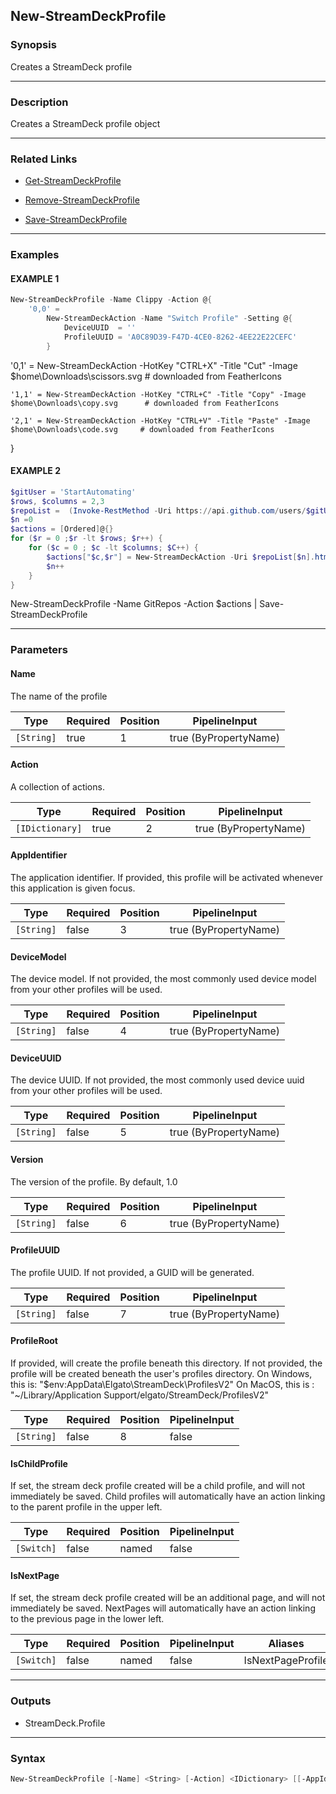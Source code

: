 New-StreamDeckProfile
---------------------




### Synopsis
Creates a StreamDeck profile



---


### Description

Creates a StreamDeck profile object



---


### Related Links
* [Get-StreamDeckProfile](Get-StreamDeckProfile.md)



* [Remove-StreamDeckProfile](Remove-StreamDeckProfile.md)



* [Save-StreamDeckProfile](Save-StreamDeckProfile.md)





---


### Examples
#### EXAMPLE 1
```PowerShell
New-StreamDeckProfile -Name Clippy -Action @{
    '0,0' =
        New-StreamDeckAction -Name "Switch Profile" -Setting @{
            DeviceUUID  = ''
            ProfileUUID = 'A0C89D39-F47D-4CE0-8262-4EE22E22CEFC'
        }
```
'0,1' = New-StreamDeckAction -HotKey "CTRL+X" -Title "Cut" -Image $home\Downloads\scissors.svg   # downloaded from FeatherIcons

    '1,1' = New-StreamDeckAction -HotKey "CTRL+C" -Title "Copy" -Image $home\Downloads\copy.svg      # downloaded from FeatherIcons

    '2,1' = New-StreamDeckAction -HotKey "CTRL+V" -Title "Paste" -Image $home\Downloads\code.svg     # downloaded from FeatherIcons
}
#### EXAMPLE 2
```PowerShell
$gitUser = 'StartAutomating'
$rows, $columns = 2,3
$repoList =  (Invoke-RestMethod -Uri https://api.github.com/users/$gitUser/repos?sort=pushed | ForEach-Object { $_ })
$n =0
$actions = [Ordered]@{}
for ($r = 0 ;$r -lt $rows; $r++) {
    for ($c = 0 ; $c -lt $columns; $C++) {
        $actions["$c,$r"] = New-StreamDeckAction -Uri $repoList[$n].html_url -Title $repoList[$n].name
        $n++
    }
}
```
New-StreamDeckProfile -Name GitRepos -Action $actions |
    Save-StreamDeckProfile


---


### Parameters
#### **Name**

The name of the profile






|Type      |Required|Position|PipelineInput        |
|----------|--------|--------|---------------------|
|`[String]`|true    |1       |true (ByPropertyName)|



#### **Action**

A collection of actions.






|Type           |Required|Position|PipelineInput        |
|---------------|--------|--------|---------------------|
|`[IDictionary]`|true    |2       |true (ByPropertyName)|



#### **AppIdentifier**

The application identifier.
If provided, this profile will be activated whenever this application is given focus.






|Type      |Required|Position|PipelineInput        |
|----------|--------|--------|---------------------|
|`[String]`|false   |3       |true (ByPropertyName)|



#### **DeviceModel**

The device model.
If not provided, the most commonly used device model from your other profiles will be used.






|Type      |Required|Position|PipelineInput        |
|----------|--------|--------|---------------------|
|`[String]`|false   |4       |true (ByPropertyName)|



#### **DeviceUUID**

The device UUID.
If not provided, the most commonly used device uuid from your other profiles will be used.






|Type      |Required|Position|PipelineInput        |
|----------|--------|--------|---------------------|
|`[String]`|false   |5       |true (ByPropertyName)|



#### **Version**

The version of the profile.  By default, 1.0






|Type      |Required|Position|PipelineInput        |
|----------|--------|--------|---------------------|
|`[String]`|false   |6       |true (ByPropertyName)|



#### **ProfileUUID**

The profile UUID.  If not provided, a GUID will be generated.






|Type      |Required|Position|PipelineInput        |
|----------|--------|--------|---------------------|
|`[String]`|false   |7       |true (ByPropertyName)|



#### **ProfileRoot**

If provided, will create the profile beneath this directory.
If not provided, the profile will be created beneath the user's profiles directory.
On Windows, this is: "$env:AppData\Elgato\StreamDeck\ProfilesV2\"
On MacOS, this is  : "~/Library/Application Support/elgato/StreamDeck/ProfilesV2"






|Type      |Required|Position|PipelineInput|
|----------|--------|--------|-------------|
|`[String]`|false   |8       |false        |



#### **IsChildProfile**

If set, the stream deck profile created will be a child profile, and will not immediately be saved.
Child profiles will automatically have an action linking to the parent profile in the upper left.






|Type      |Required|Position|PipelineInput|
|----------|--------|--------|-------------|
|`[Switch]`|false   |named   |false        |



#### **IsNextPage**

If set, the stream deck profile created will be an additional page, and will not immediately be saved.
NextPages will automatically have an action linking to the previous page in the lower left.






|Type      |Required|Position|PipelineInput|Aliases          |
|----------|--------|--------|-------------|-----------------|
|`[Switch]`|false   |named   |false        |IsNextPageProfile|





---


### Outputs
* StreamDeck.Profile






---


### Syntax
```PowerShell
New-StreamDeckProfile [-Name] <String> [-Action] <IDictionary> [[-AppIdentifier] <String>] [[-DeviceModel] <String>] [[-DeviceUUID] <String>] [[-Version] <String>] [[-ProfileUUID] <String>] [[-ProfileRoot] <String>] [-IsChildProfile] [-IsNextPage] [<CommonParameters>]
```
